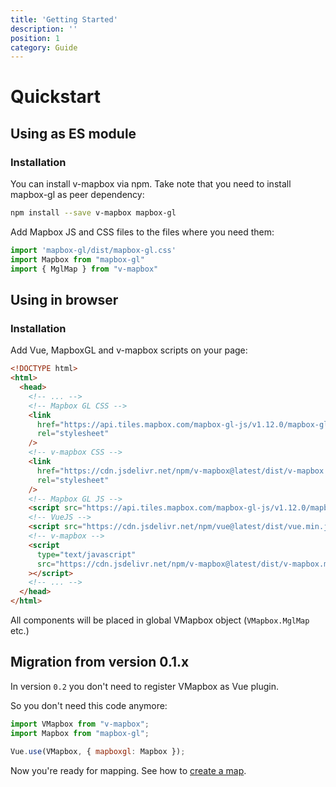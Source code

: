 ```yaml
---
title: 'Getting Started'
description: ''
position: 1
category: Guide
---
```


# Quickstart

## Using as ES module

### Installation

You can install v-mapbox via npm. Take note that you need to install mapbox-gl as peer dependency:

```bash
npm install --save v-mapbox mapbox-gl
```

Add Mapbox JS and CSS files to the files where you need them:

```js
import 'mapbox-gl/dist/mapbox-gl.css'
import Mapbox from "mapbox-gl"
import { MglMap } from "v-mapbox"
```

## Using in browser

### Installation

Add Vue, MapboxGL and v-mapbox scripts on your page:

```html
<!DOCTYPE html>
<html>
  <head>
    <!-- ... -->
    <!-- Mapbox GL CSS -->
    <link
      href="https://api.tiles.mapbox.com/mapbox-gl-js/v1.12.0/mapbox-gl.css"
      rel="stylesheet"
    />
    <!-- v-mapbox CSS -->
    <link
      href="https://cdn.jsdelivr.net/npm/v-mapbox@latest/dist/v-mapbox.css"
      rel="stylesheet"
    />
    <!-- Mapbox GL JS -->
    <script src="https://api.tiles.mapbox.com/mapbox-gl-js/v1.12.0/mapbox-gl.js"></script>
    <!-- VueJS -->
    <script src="https://cdn.jsdelivr.net/npm/vue@latest/dist/vue.min.js"></script>
    <!-- v-mapbox -->
    <script
      type="text/javascript"
      src="https://cdn.jsdelivr.net/npm/v-mapbox@latest/dist/v-mapbox.min.js"
    ></script>
    <!-- ... -->
  </head>
</html>
```

All components will be placed in global VMapbox object (`VMapbox.MglMap` etc.)

## Migration from version 0.1.x

In version `0.2` you don't need to register VMapbox as Vue plugin.

So you don't need this code anymore:

```js
import VMapbox from "v-mapbox";
import Mapbox from "mapbox-gl";

Vue.use(VMapbox, { mapboxgl: Mapbox });
```

Now you're ready for mapping. See how to [create a map](/guide/basemap).
